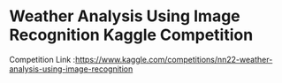 # Weather Analysis Using Image Recognition Kaggle Competition  
Competition Link :https://www.kaggle.com/competitions/nn22-weather-analysis-using-image-recognition
 
